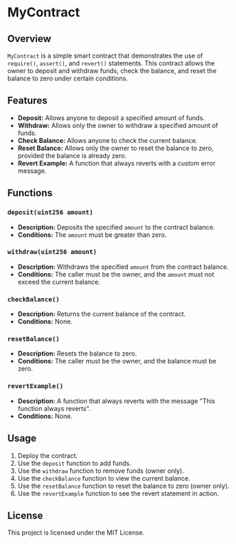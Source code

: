 # MyContract

## Overview

`MyContract` is a simple smart contract that demonstrates the use of `require()`, `assert()`, and `revert()` statements. This contract allows the owner to deposit and withdraw funds, check the balance, and reset the balance to zero under certain conditions.

## Features

- **Deposit:** Allows anyone to deposit a specified amount of funds.
- **Withdraw:** Allows only the owner to withdraw a specified amount of funds.
- **Check Balance:** Allows anyone to check the current balance.
- **Reset Balance:** Allows only the owner to reset the balance to zero, provided the balance is already zero.
- **Revert Example:** A function that always reverts with a custom error message.

## Functions

### `deposit(uint256 amount)`

- **Description:** Deposits the specified `amount` to the contract balance.
- **Conditions:** The `amount` must be greater than zero.

### `withdraw(uint256 amount)`

- **Description:** Withdraws the specified `amount` from the contract balance.
- **Conditions:** The caller must be the owner, and the `amount` must not exceed the current balance.

### `checkBalance()`

- **Description:** Returns the current balance of the contract.
- **Conditions:** None.

### `resetBalance()`

- **Description:** Resets the balance to zero.
- **Conditions:** The caller must be the owner, and the balance must be zero.

### `revertExample()`

- **Description:** A function that always reverts with the message "This function always reverts".
- **Conditions:** None.

## Usage

1. Deploy the contract.
2. Use the `deposit` function to add funds.
3. Use the `withdraw` function to remove funds (owner only).
4. Use the `checkBalance` function to view the current balance.
5. Use the `resetBalance` function to reset the balance to zero (owner only).
6. Use the `revertExample` function to see the revert statement in action.

## License

This project is licensed under the MIT License.
